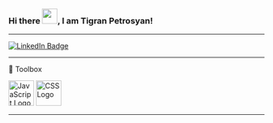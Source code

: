 ### Hi there <img src="https://raw.githubusercontent.com/MartinHeinz/MartinHeinz/master/wave.gif" width="30px">, I am Tigran Petrosyan!

---

[![LinkedIn Badge](https://img.shields.io/badge/LinkedIn-Profile-informational?style=flat&logo=linkedin&logoColor=white&color=0D76A8)](https://www.linkedin.com/in/tpetrosyan/)

---

🧰 Toolbox

<img src="https://cdn.worldvectorlogo.com/logos/javascript.svg" alt="JavaScript Logo" width="50" height="50"/> 
<img src="https://cdn.worldvectorlogo.com/logos/css3.svg" alt="CSS Logo" width="50" height="50"/>

---
